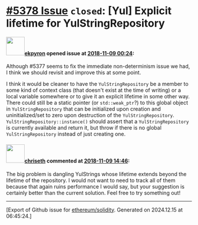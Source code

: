 # [\#5378 Issue](https://github.com/ethereum/solidity/issues/5378) `closed`: [Yul] Explicit lifetime for YulStringRepository

#### <img src="https://avatars.githubusercontent.com/u/1347491?v=4" width="50">[ekpyron](https://github.com/ekpyron) opened issue at [2018-11-09 00:24](https://github.com/ethereum/solidity/issues/5378):

Although #5377 seems to fix the immediate non-determinism issue we had, I think we should revisit and improve this at some point.

I think it would be cleaner to have the ``YulStringRepository`` be a member to some kind of context class (that doesn't exist at the time of writing) or a local variable somewhere or to give it an explicit lifetime in some other way. There could still be a static pointer (or ``std::weak_ptr``?) to this global object in ``YulStringRepository`` that can be initialized upon creation and uninitialized/set to zero upon destruction of the ``YulStringRepository``. ``YulStringRepository::instance()`` should assert that a ``YulStringRepository`` is currently available and return it, but throw if there is no global ``YulStringRepository`` instead of just creating one.

#### <img src="https://avatars.githubusercontent.com/u/9073706?v=4" width="50">[chriseth](https://github.com/chriseth) commented at [2018-11-09 14:46](https://github.com/ethereum/solidity/issues/5378#issuecomment-437380942):

The big problem is dangling YulStrings whose lifetime extends beyond the lifetime of the repository. I would not want to need to track all of them because that again ruins performance I would say, but your suggestion is certainly better than the current solution. Feel free to try something out!


-------------------------------------------------------------------------------



[Export of Github issue for [ethereum/solidity](https://github.com/ethereum/solidity). Generated on 2024.12.15 at 06:45:24.]
